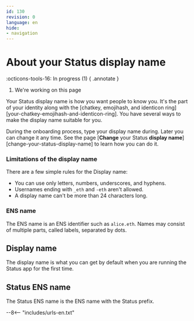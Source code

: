 ```yaml
---
id: 130
revision: 0
language: en
hide:
- navigation
---
```


# About your Status display name

:octicons-tools-16: In progress (1)
{ .annotate }

1. We're working on this page

Your Status display name is how you want people to know you. It's the part 
of your identity along with the [chatkey, emojihash, and identicon ring]
[your-chatkey-emojihash-and-identicon-ring]. You have several ways to make 
the display name suitable for you.

During the onboarding process, type your display name during. Later you can 
change it any 
time. See the page 
[**Change** your Status **display name**][change-your-status-display-name] 
to learn how you can do it.

### Limitations of the display name

There are a few simple rules for the Display name:

- You can use only letters, numbers, underscores, and hyphens.
- Usernames ending with `_eth` and `-eth` aren't allowed.
- A display name can't be more than 24 characters long.

### ENS name

The ENS name is an ENS identifier such as `alice.eth`. Names may consist of
multiple parts, called labels, separated by dots.


## Display name

The display name is what you can get by default when you are running the Status 
app for the first time.



## Status ENS name

The Status ENS name is the ENS name with the Status prefix.


--8<-- "includes/urls-en.txt"
